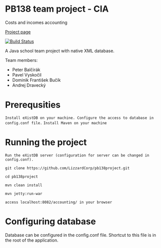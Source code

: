 # PB138 team project - CIA
Costs and incomes accounting

[Project page](https://lizzardcorp.github.io/pb138project/)

[![Build Status](https://travis-ci.org/LizzardCorp/pb138project.svg?branch=master)](https://travis-ci.org/LizzardCorp/pb138project)

A Java school team project with native XML database.

Team members: 
* Peter Balčirák
* Pavel Vyskočil
* Dominik František Bučík
* Andrej Dravecký

# Prerequsities
`Install eXistDB on your machine. Configure the access to database in config.conf file.`
`Install Maven on your machine`

# Running the project
`Run the eXistDB server (configuration for server can be changed in config.conf).`

`git clone https://github.com/LizzardCorp/pb138project.git`

`cd pb138project`

`mvn clean install`

`mvn jetty:run-war`

`access localhost:8082/accounting/ in your browser` 

# Configuring database
Database can be configured in the config.conf file. Shortcut to this file is in the root of the application.


